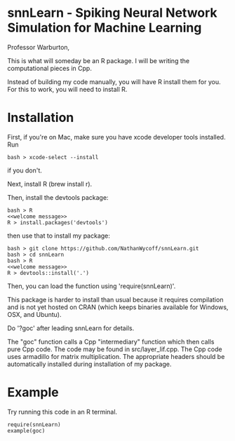 # snnLearn - Spiking Neural Network Simulation for Machine Learning

Professor Warburton,

This is what will someday be an R package. I will be writing the computational pieces in Cpp.

Instead of building my code manually, you will have R install them for you. For this to work, you will need to install R. 

# Installation

First, if you're on Mac, make sure you have xcode developer tools installed. Run 

```
bash > xcode-select --install
```

if you don't.

Next, install R (brew install r).

Then, install the devtools package:

```
bash > R
<<welcome message>>
R > install.packages('devtools')
```

then use that to install my package:

```
bash > git clone https://github.com/NathanWycoff/snnLearn.git
bash > cd snnLearn
bash > R
<<welcome message>>
R > devtools::install('.')
```

Then, you can load the function using 'require(snnLearn)'.

This package is harder to install than usual because it requires compilation and is not yet hosted on CRAN (which keeps binaries available for Windows, OSX, and Ubuntu).

Do '?goc' after leading snnLearn for details.

The "goc" function calls a Cpp "intermediary" function which then calls pure Cpp code. The code may be found in src/layer_lif.cpp. The Cpp code uses armadillo for matrix multiplication. The appropriate headers should be automatically installed during installation of my package.

# Example

Try running this code in an R terminal.

```
require(snnLearn)
example(goc)
````
